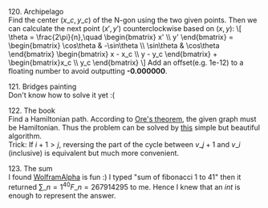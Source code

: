 120\. Archipelago  
Find the center $(x\_c, y\_c)$ of the N-gon using the two given points.
Then we can calculate the next point $(x', y')$ counterclockwise based
on $(x, y)$:
\\\[
\theta = \frac{2\pi}{n},\quad
\begin{bmatrix} x' \\\\ y' \end{bmatrix} =
\begin{bmatrix}
\cos\theta & -\sin\theta \\\\
\sin\theta & \cos\theta
\end{bmatrix}
\begin{bmatrix} x - x\_c \\\\ y - y\_c \end{bmatrix} +
\begin{bmatrix}x\_c \\\\ y\_c \end{bmatrix}
\\\]
Add an offset(e.g. 1e-12) to a floating number to avoid outputting
**-0.000000**.

121\. Bridges painting  
Don't know how to solve it yet :(

122\. The book  
Find a Hamiltonian path. According to
[Ore's theorem](https://en.wikipedia.org/wiki/Ore%27s_theorem), the
given graph must be Hamiltonian. Thus the problem can be solved by
[this](https://en.wikipedia.org/wiki/Ore%27s_theorem#Algorithm) simple
but beautiful algorithm.  
Trick: If $i + 1 > j$, reversing the part of the cycle between
$v\_{j + 1}$ and $v\_i$ (inclusive) is equivalent but much more
convenient.

123\. The sum  
I found [WolframAlpha](http://www.wolframalpha.com/) is fun :) I typed
"sum of fibonacci 1 to 41" then it returned
$\sum\_{n = 1}^{40}F\_n = 267914295$ to me. Hence I knew that an *int*
is enough to represent the answer.
